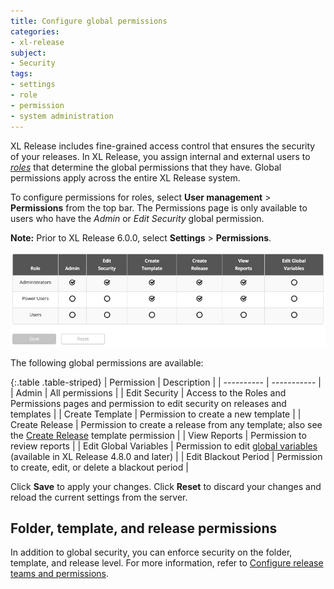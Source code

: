 ```yaml
---
title: Configure global permissions
categories:
- xl-release
subject:
- Security
tags:
- settings
- role
- permission
- system administration
---
```


XL Release includes fine-grained access control that ensures the security of your releases. In XL Release, you assign internal and external users to [*roles*](/xl-release/how-to/configure-roles.html) that determine the global permissions that they have. Global permissions apply across the entire XL Release system.

To configure permissions for roles, select **User management** > **Permissions** from the top bar. The Permissions page is only available to users who have the *Admin* or *Edit Security* global permission.

**Note:** Prior to XL Release 6.0.0, select **Settings** > **Permissions**.

![Permissions](../images/global-permissions.png)

The following global permissions are available:

{:.table .table-striped}
| Permission | Description |
| ---------- | ----------- |
| Admin | All permissions |
| Edit Security | Access to the Roles and Permissions pages and permission to edit security on releases and templates |
| Create Template | Permission to create a new template |
| Create Release | Permission to create a release from any template; also see the [Create Release](/xl-release/how-to/create-a-release-template.html#template-permissions) template permission |
| View Reports | Permission to review reports |
| Edit Global Variables | Permission to edit [global variables](/xl-release/how-to/configure-global-variables.html) (available in XL Release 4.8.0 and later) |
| Edit Blackout Period | Permission to create, edit, or delete a blackout period |

Click **Save** to apply your changes. Click **Reset** to discard your changes and reload the current settings from the server.

## Folder, template, and release permissions

In addition to global security, you can enforce security on the folder, template, and release level. For more information, refer to [Configure release teams and permissions](/xl-release/how-to/configure-release-teams-and-permissions.html).
